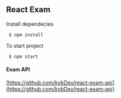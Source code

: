 
## React Exam

Install dependecies
```
 $ npm install
```

To start project
```
 $ npm start
```

#### Exam API
[https://github.com/kybDev/react-exam-api](https://github.com/kybDev/react-exam-api)

